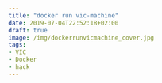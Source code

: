 ```yaml
---
title: "docker run vic-machine"
date: 2019-07-04T22:52:18+02:00
draft: true
image: /img/dockerrunvicmachine_cover.jpg
tags:
- VIC
- Docker
- hack
---
```

